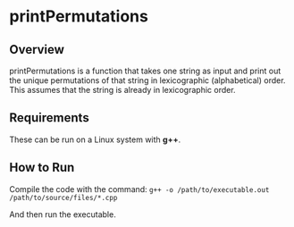 # printPermutations

## Overview
printPermutations is a function that takes one string as input and print out the unique permutations of that string in lexicographic (alphabetical) order. This assumes that the string is already in lexicographic order.

## Requirements
These can be run on a Linux system with **g++**.

## How to Run
Compile the code with the command:
`g++ -o /path/to/executable.out /path/to/source/files/*.cpp`

And then run the executable.